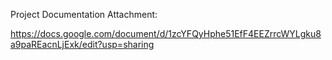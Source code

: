 Project Documentation Attachment:

https://docs.google.com/document/d/1zcYFQyHphe51EfF4EEZrrcWYLgku8a9paREacnLjExk/edit?usp=sharing

